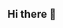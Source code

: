 ## Hi there 👋

<!--
**sue-paige/sue-paige** is a ✨ _special_ ✨ repository because its `README.md` (this file) appears on your GitHub profile.

CEO of [China-West Consulting](https://chinawest.consulting) and a [Haskell enthusiast](https://github.com/someodd/).

[My website has more info about me](https://sue.do).
